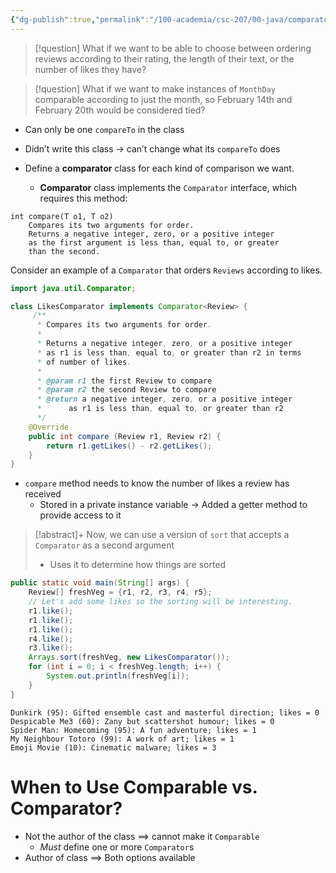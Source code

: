 ```yaml
---
{"dg-publish":true,"permalink":"/100-academia/csc-207/00-java/comparator/","tags":["cs","java","lecture","note","university"],"created":"2024-10-05T21:00:47.705-04:00","updated":"2024-10-05T21:47:30.135-04:00"}
---
```



> [!question] What if we want to be able to choose between ordering reviews according to their rating, the length of their text, or the number of likes they have?

> [!question] What if we want to make instances of `MonthDay` comparable according to just the month, so February 14th and February 20th would be considered tied?

- Can only be one `compareTo` in the class
- Didn’t write this class → can’t change what its `compareTo` does

- Define a **comparator** class for each kind of comparison we want.
    - **Comparator** class implements the `Comparator` interface, which requires this method:

```
int compare(T o1, T o2)
    Compares its two arguments for order.
    Returns a negative integer, zero, or a positive integer
    as the first argument is less than, equal to, or greater
    than the second.
```

Consider an example of a `Comparator` that orders `Reviews` according to likes.

```java
import java.util.Comparator;

class LikesComparator implements Comparator<Review> {
     /**
      * Compares its two arguments for order.
      *
      * Returns a negative integer, zero, or a positive integer
      * as r1 is less than, equal to, or greater than r2 in terms
      * of number of likes.
      *
      * @param r1 the first Review to compare
      * @param r2 the second Review to compare
      * @return a negative integer, zero, or a positive integer
      *      as r1 is less than, equal to, or greater than r2
      */
    @Override
    public int compare (Review r1, Review r2) {
        return r1.getLikes() - r2.getLikes();
    }
}
```

- `compare` method needs to know the number of likes a review has received
    - Stored in a private instance variable → Added a getter method to provide access to it

> [!abstract]+ Now, we can use a version of `sort` that accepts a `Comparator` as a second argument
> - Uses it to determine how things are sorted

```java
public static void main(String[] args) {
    Review[] freshVeg = {r1, r2, r3, r4, r5};
    // Let's add some likes so the sorting will be interesting.
    r1.like();
    r1.like();
    r1.like();
    r4.like();
    r3.like();
    Arrays.sort(freshVeg, new LikesComparator());
    for (int i = 0; i < freshVeg.length; i++) {
        System.out.println(freshVeg[i]);
    }
}
```

```
Dunkirk (95): Gifted ensemble cast and masterful direction; likes = 0
Despicable Me3 (60): Zany but scattershot humour; likes = 0
Spider Man: Homecoming (95): A fun adventure; likes = 1
My Neighbour Totoro (99): A work of art; likes = 1
Emoji Movie (10): Cinematic malware; likes = 3
```

# When to Use Comparable vs. Comparator?

- Not the author of the class $\implies$ cannot make it `Comparable`
    - *Must* define one or more `Comparator`s
- Author of class $\implies$ Both options available